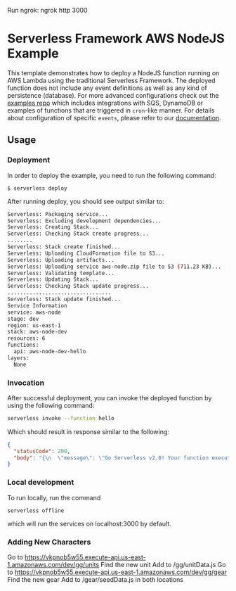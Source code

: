 <!--
title: 'AWS NodeJS Example'
description: 'This template demonstrates how to deploy a NodeJS function running on AWS Lambda using the traditional Serverless Framework.'
layout: Doc
framework: v2
platform: AWS
language: nodeJS
priority: 1
authorLink: 'https://github.com/serverless'
authorName: 'Serverless, inc.'
authorAvatar: 'https://avatars1.githubusercontent.com/u/13742415?s=200&v=4'
-->

Run ngrok:
ngrok http 3000

# Serverless Framework AWS NodeJS Example

This template demonstrates how to deploy a NodeJS function running on AWS Lambda using the traditional Serverless Framework. The deployed function does not include any event definitions as well as any kind of persistence (database). For more advanced configurations check out the [examples repo](https://github.com/serverless/examples/) which includes integrations with SQS, DynamoDB or examples of functions that are triggered in `cron`-like manner. For details about configuration of specific `events`, please refer to our [documentation](https://www.serverless.com/framework/docs/providers/aws/events/).

## Usage

### Deployment

In order to deploy the example, you need to run the following command:

```
$ serverless deploy
```

After running deploy, you should see output similar to:

```bash
Serverless: Packaging service...
Serverless: Excluding development dependencies...
Serverless: Creating Stack...
Serverless: Checking Stack create progress...
........
Serverless: Stack create finished...
Serverless: Uploading CloudFormation file to S3...
Serverless: Uploading artifacts...
Serverless: Uploading service aws-node.zip file to S3 (711.23 KB)...
Serverless: Validating template...
Serverless: Updating Stack...
Serverless: Checking Stack update progress...
.................................
Serverless: Stack update finished...
Service Information
service: aws-node
stage: dev
region: us-east-1
stack: aws-node-dev
resources: 6
functions:
  api: aws-node-dev-hello
layers:
  None
```

### Invocation

After successful deployment, you can invoke the deployed function by using the following command:

```bash
serverless invoke --function hello
```

Which should result in response similar to the following:

```json
{
  "statusCode": 200,
  "body": "{\n  \"message\": \"Go Serverless v2.0! Your function executed successfully!\",\n  \"input\": {}\n}"
}
```

### Local development

To run locally, run the command

`serverless offline`

which will run the services on localhost:3000 by default.

### Adding New Characters

Go to https://vkpnob5w55.execute-api.us-east-1.amazonaws.com/dev/gg/units
Find the new unit
Add to /gg/unitData.js
Go to https://vkpnob5w55.execute-api.us-east-1.amazonaws.com/dev/gg/gear
Find the new gear
Add to /gear/seedData.js in both locations
